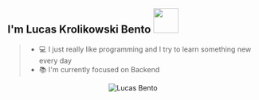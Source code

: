 
## I'm Lucas Krolikowski Bento <img src="https://raw.githubusercontent.com/TheDudeThatCode/TheDudeThatCode/master/Assets/Developer.gif" width=50px>
> - :computer: I just really like programming and I try to learn something new every day
> - :books: I'm currently focused on Backend

<p align="center"> <img src="https://komarev.com/ghpvc/?username=lucasbentu&label=Profile%20Views&color=ce9927&style=flat" alt="Lucas Bento" /> </p>
